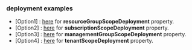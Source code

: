 
<a name="deployment-examples"></a>
### deployment examples

* \[Option1\] : [here](dx-view-formViewType-properties-resourceGroupScopeDeployment.md) for **resourceGroupScopeDeployment** property.
* \[Option2\] : [here](dx-view-formViewType-properties-subscriptionScopeDeployment.md) for **subscriptionScopeDeployment** property.
* \[Option3\] : [here](dx-view-formViewType-properties-managementGroupScopeDeployment.md) for **managementGroupScopeDeployment** property.
* \[Option4\] : [here](dx-view-formViewType-properties-tenantScopeDeployment.md) for **tenantScopeDeployment** property.
